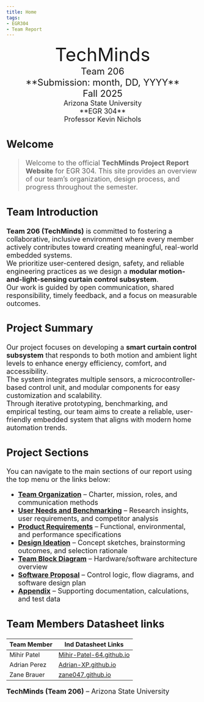 ```yaml
---
title: Home
tags:
- EGR304
- Team Report
---
```

<center>
<font size="8">TechMinds<br>
<font size="5">Team 206<br>
**Submission: month, DD, YYYY**<br>
Fall 2025<br>
<font size="4">Arizona State University<br>
**EGR 304**<br>
Professor Kevin Nichols<br>
  

</center>

## Welcome 
> Welcome to the official **TechMinds Project Report Website** for EGR 304. This site provides an overview of our team’s organization, design process, and progress throughout the semester.

## Team Introduction
**Team 206 (TechMinds)** is committed to fostering a collaborative, inclusive environment where every member actively contributes toward creating meaningful, real-world embedded systems.  
We prioritize user-centered design, safety, and reliable engineering practices as we design a **modular motion-and-light-sensing curtain control subsystem**.  
Our work is guided by open communication, shared responsibility, timely feedback, and a focus on measurable outcomes.  

## Project Summary

Our project focuses on developing a **smart curtain control subsystem** that responds to both motion and ambient light levels to enhance energy efficiency, comfort, and accessibility.  
The system integrates multiple sensors, a microcontroller-based control unit, and modular components for easy customization and scalability.  
Through iterative prototyping, benchmarking, and empirical testing, our team aims to create a reliable, user-friendly embedded system that aligns with modern home automation trends.

## Project Sections
You can navigate to the main sections of our report using the top menu or the links below:

- **[Team Organization](02-Team-Organization.md)** – Charter, mission, roles, and communication methods  
- **[User Needs and Benchmarking](03-User-Needs-and-Benchmarking.md)** – Research insights, user requirements, and competitor analysis  
- **[Product Requirements](04-Product-Requirements.md)** – Functional, environmental, and performance specifications  
- **[Design Ideation](05-design-ideation.md)** – Concept sketches, brainstorming outcomes, and selection rationale  
- **[Team Block Diagram](06-team-block-diagram.md)** – Hardware/software architecture overview  
- **[Software Proposal](07-Software-Proposal.md)** – Control logic, flow diagrams, and software design plan  
- **[Appendix](Appendix/App-Team-Org.md)** – Supporting documentation, calculations, and test data

## Team Members Datasheet links

| **Team Member**        |**Ind Datasheet Links** |
| ---------------------- | -----------------------|
| Mihir Patel            | [Mihir-Patel-64.github.io](https://mihir-patel-64.github.io/mihirpatel-individual.github.io/) |
| Adrian Perez           | [Adrian-XP.github.io](https://adrian-xp.github.io/) |
| Zane Brauer            | [zane047.github.io](https://zane047.github.io/) |


**TechMinds (Team 206)** – Arizona State University 